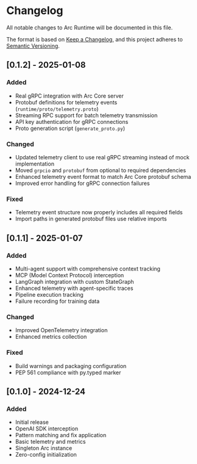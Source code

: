# Changelog

All notable changes to Arc Runtime will be documented in this file.

The format is based on [Keep a Changelog](https://keepachangelog.com/en/1.0.0/),
and this project adheres to [Semantic Versioning](https://semver.org/spec/v2.0.0.html).

## [0.1.2] - 2025-01-08

### Added
- Real gRPC integration with Arc Core server
- Protobuf definitions for telemetry events (`runtime/proto/telemetry.proto`)
- Streaming RPC support for batch telemetry transmission
- API key authentication for gRPC connections
- Proto generation script (`generate_proto.py`)

### Changed
- Updated telemetry client to use real gRPC streaming instead of mock implementation
- Moved `grpcio` and `protobuf` from optional to required dependencies
- Enhanced telemetry event format to match Arc Core protobuf schema
- Improved error handling for gRPC connection failures

### Fixed
- Telemetry event structure now properly includes all required fields
- Import paths in generated protobuf files use relative imports

## [0.1.1] - 2025-01-07

### Added
- Multi-agent support with comprehensive context tracking
- MCP (Model Context Protocol) interception
- LangGraph integration with custom StateGraph
- Enhanced telemetry with agent-specific traces
- Pipeline execution tracking
- Failure recording for training data

### Changed
- Improved OpenTelemetry integration
- Enhanced metrics collection

### Fixed
- Build warnings and packaging configuration
- PEP 561 compliance with py.typed marker

## [0.1.0] - 2024-12-24

### Added
- Initial release
- OpenAI SDK interception
- Pattern matching and fix application
- Basic telemetry and metrics
- Singleton Arc instance
- Zero-config initialization